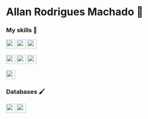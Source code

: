 # Allan Rodrigues Machado 🤟

### My skills 🚀

<p>
   <img src="https://img.shields.io/badge/PHP-02569B?style=for-the-badge&logo=php&logoColor=white" height="25"/>
   <img src="https://img.shields.io/badge/laravel-E34F26?style=for-the-badge&logo=laravel&logoColor=white" height="25"/>
   <img src="https://img.shields.io/badge/CodeIgniter-f20a0a?style=for-the-badge&logo=CodeIgniter&logoColor=white" height="25"/>
</p>



<p>
   <img src="https://img.shields.io/badge/Bootstrap-563D7C?style=for-the-badge&logo=bootstrap&logoColor=white" height="25"/>  
   <img src="https://img.shields.io/badge/Vue.JS-42b883?style=for-the-badge&logo=Vue.JS&logoColor=white" height="25"/>
   <img src="https://img.shields.io/badge/jQuery-0769AD?style=for-the-badge&logo=jquery&logoColor=white" height="25"/>
<!--    <img src="https://img.shields.io/badge/HTML5-E34F26?style=for-the-badge&logo=html5&logoColor=white" height="25"/>
   <img src="https://img.shields.io/badge/CSS3-1572B6?style=for-the-badge&logo=css3&logoColor=white" height="25"/> -->
</p>

<p>
   <img src="https://img.shields.io/badge/Wordpress-21759b?style=for-the-badge&logo=Wordpress&logoColor=white" height="25"/>
<!-- <img src="https://img.shields.io/badge/JavaScript-F7DF1E?style=for-the-badge&logo=javascript&logoColor=black" height="25"/>
<img src="https://img.shields.io/badge/Node.js-339933?style=for-the-badge&logo=node-dot-js&logoColor=white" height="25"/> -->
</p>

### Databases 🖌️

<p>
<img src="https://img.shields.io/badge/-MySQL-F29111?style=for-the-badge&logo=mysql&logoColor=white" height="25"/>
   <img src="https://img.shields.io/badge/MariaDB-003545?style=for-the-badge&logo=mariadb&logoColor=white" height="25"/>
</p>
